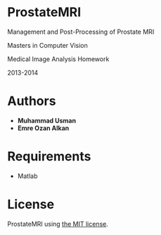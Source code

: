 ProstateMRI
==================
Management and Post-Processing of Prostate MRI

Masters in Computer Vision

Medical Image Analysis Homework

2013-2014

Authors
=======
- **Muhammad Usman**
- **Emre Ozan Alkan**

Requirements
============
- Matlab

License
============
ProstateMRI using [the MIT license](LICENSE).
